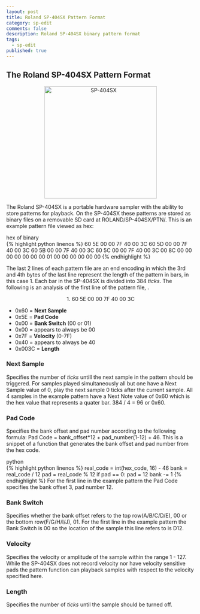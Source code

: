 ```yaml
---
layout: post
title: Roland SP-404SX Pattern Format
category: sp-edit
comments: false
description: Roland SP-404SX binary pattern format
tags:
  - sp-edit
published: true
---
```


## The Roland SP-404SX Pattern Format
<center>
<img src="https://i.imgur.com/hr6Cx6I.jpg" alt="SP-404SX" style="width: 300px;"/>
</center>

The Roland SP-404SX is a portable hardware sampler with the ability to store patterns for playback. On the SP-404SX these patterns are stored as binary files on a removable SD card at ROLAND/SP-404SX/PTN/. This is an example pattern file viewed as hex:

<div class="env-header">hex of binary</div>
{% highlight python linenos %}
  60 5E 00 00 7F 40 00 3C
  60 5D 00 00 7F 40 00 3C
  60 5B 00 00 7F 40 00 3C
  60 5C 00 00 7F 40 00 3C
  00 8C 00 00 00 00 00 00 
  00 01 00 00 00 00 00 00
{% endhighlight %}

The last 2 lines of each pattern file are an end encoding in which the 3rd and 4th bytes of the last line represent the length of the pattern in bars, in this case 1. Each bar in the SP-404SX is divided into 384 _ticks_. The following is an analysis of the first line of the pattern file, . 

<center>
1. 60 5E 00 00 7F 40 00 3C   
</center>


- 0x60 = **Next Sample**
- 0x5E = **Pad Code** 
- 0x00 = **Bank Switch** (00 or 01)
- 0x00 = appears to always be 00
- 0x7F = **Velocity** (0-7F)
- 0x40 = appears to always be 40
- 0x003C = **Length**

### Next Sample
Specifies the number of _ticks_ untill the next sample in the pattern should be triggered. For samples played simultaneously all but one have a Next Sample value of 0, play the next sample 0 ticks after the current sample. All 4 samples in the example pattern have a Next Note value of 0x60 which is the hex value that represents a quater bar. 384 / 4 = 96 or 0x60. 
### Pad Code
Specifies the bank offset and pad number according to the following formula: Pad Code = bank_offset*12 + pad_number(1-12) + 46. This is a snippet of a function that generates the bank offset and pad number from the hex code.
<div class="env-header">python</div>
{% highlight python linenos %}
real_code = int(hex_code, 16) - 46
bank = real_code / 12
pad = real_code % 12
if pad == 0:
	pad = 12
	bank -= 1
{% endhighlight %}
For the first line in the example pattern the Pad Code specifies the bank offset 3, pad number 12.

### Bank Switch 
Specifies whether the bank offset refers to the top row(A/B/C/D/E), 00 or the bottom row(F/G/H/I/J), 01. For the first line in the example pattern the Bank Switch is 00 so the location of the sample this line refers to is D12.
### Velocity
Specifies the velocity or amplitude of the sample within the range 1 - 127. While the SP-404SX does not  record velocity nor have velocity sensitive pads the pattern function can playback samples with respect to the velocity specified here.
### Length
Specifies the number of _ticks_ until the sample should be turned off.
